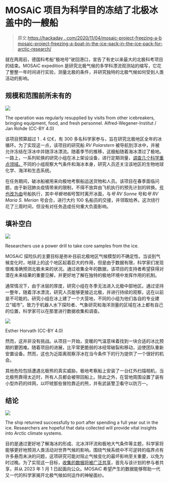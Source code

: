# MOSAiC 项目为科学目的冻结了北极冰盖中的一艘船

> 原文:[https://hackaday . com/2020/11/04/mosaic-project-freezing-a-b mosaic-project-freezing-a-boat-in-the-ice-pack-in-the-ice-pack-for-arctic-research/](https://hackaday.com/2020/11/04/mosaic-project-freezes-a-bmosaic-project-freezes-a-boat-in-the-arctic-ice-pack-for-scienceoat-in-the-ice-pack-for-arctic-research/)

就在两周前，德国科考船“极地号”驶回港口，宣告了有史以来最大的北极科考项目的结束。MOSAiC expedition 是研究北极气候的多学科漂流观测站的缩写，它花了整整一年时间进行实验，测量北极的条件，并研究独特的北极气候如何受到人类活动的影响。

## 规模和范围前所未有的

[![](../Images/8faffa7020319ccd4dedbc6d12996a4d.png)](https://hackaday.com/wp-content/uploads/2020/11/20191003_MOSAiCLeg1_Federov_JanRohde__085.jpg)

The operation was regularly resupplied by visits from other icebreakers, bringing equipment, food, and fresh personnel. Alfred-Wegener-Institut / Jan Rohde (CC-BY 4.0)

该项目预算超过 1 . 4 亿€，有 300 多名科学家参与，旨在研究北极地区全年的冰循环。为了实现这一点，该项目的研究船 *RV Polarstern* 被导航到浮冰中，并被允许冻结在浮冰中并随浮冰漂流。随着季节的推移，这艘船随着海冰漂过了极地。一路上，一系列轮换的研究小组在冰上架设设备，进行定期测量，[调查几个科学重点领域。](https://mosaic-expedition.org/science/scientific-focus-areas/)不同的小组观察大气条件和海冰本身，研究人员还关注该地区的生物地球化学、海洋和生态系统。

在任务期间，破冰船被用来向极地考察船运送货物和人员。该项目在春季面临问题，由于新冠肺炎疫情带来的限制，不得不放弃由飞机执行的预先计划的转换。[号也改为由](https://www.heise.de/newsticker/meldung/Arktis-Expedition-Mosaic-Forschungsschiff-Polarstern-unterbricht-fuer-drei-Wochen-seine-Drift-4709468.html)号船执行，其中*号极地船*号暂时离开冰面，与*号 RV Sonne* 号和*号 RV Maria S. Merian* 号会合，进行大约 100 名船员的交接，并领取给养。这次绕行花了三周时间，但没有对任务造成任何重大负面影响。

## 填补空白

![](../Images/e594ba845760fd33558573fa522f1c77.png)

Researchers use a power drill to take core samples from the ice.

MOSAiC 探险队的主要目标是弥补目前北极地区气候模型的不确定性。当谈到气候变化时，地球上的这个地区起着巨大的作用，但是由于数据有限，科学家们发现很难准确预测北极未来的状况。通过收集全年的数据，该项目的支持者希望获得对潜在未来结果的重要见解，并更好地了解在独特的极地环境中发挥作用的机制。

通常情况下，由于冰层的厚度，研究小组在冬季无法进入北极中部地区。通过坚持一整年，随着浮冰漂流，研究人员能够更接近北极，并进行持续的观察，这在以前是不可能的。研究小组在冰上建了一个大营地，不同的小组为他们各自的专业建立“城市”。致力于机器人水下探险者、气象研究和海洋测量的区域在冰上都有自己的位置，科学家可以在那里进行数据收集和调查。

[![](../Images/d6635dfe663f5f30d9317e2b0293b5b7.png)](https://hackaday.com/wp-content/uploads/2020/11/Polar_bears_taking_part_in_the_MOSAiC_Arctic_expedition_pillars.jpg)

Esther Horvath (CC-BY 4.0)

然而，这并非没有挑战。从项目一开始，变暖的气温意味着找到一块合适的冰比预期的要困难。随着项目的进展，比平常更脆弱的冰经常破裂和移动，迫使团队重新安置设备。然而，这也为近距离观察浮冰在当今条件下的行为提供了一个很好的机会。

其他危险包括遭遇北极熊的真实威胁。极地考察船上安装了一台红外扫描相机，当北极熊靠得太近时，所有人员都会被带回船上。除此之外，在营地周围设置了装有小型炸药的绊网，以吓唬那些冒险靠近的熊，并有武装警卫看守以防万一。

## 结论

![](../Images/bcc084d8b53e622f8dc6257343be954a.png)

The ship returned successfully to port after spending a full year out in the ice. Researchers are hopeful that data collected will provide vital insights into Arctic climate systems.

目的是通过更好地了解海冰的形成、北冰洋环流和极地大气条件等主题，科学家将能够更好地预测人类活动对世界气候的影响。围绕气候系统中不可逆转的临界点有许多悬而未决的问题，这项研究可能对阻止气候变化的最坏影响至关重要，以免为时过晚。为了实现这一目标，[收集的数据将被广泛共享](https://mosaic-expedition.org/science/mosaic-data/)，首先与该计划的参与者共享，并从 2023 年 1 月 1 日起面向公众。MOSAiC 希望产生的数据能够帮助一代又一代的科学家揭开北极气候如何运作的神秘面纱。